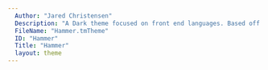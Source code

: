 ```yaml
---
  Author: "Jared Christensen"
  Description: "A Dark theme focused on front end languages. Based off of the Bespin theme fond in Notepad ++"
  FileName: "Hammer.tmTheme"
  ID: "Hammer"
  Title: "Hammer"
  layout: theme
---
```

  